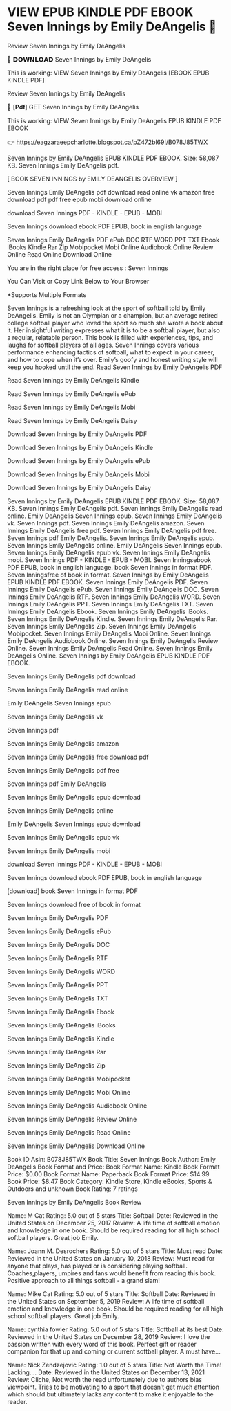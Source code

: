 # VIEW EPUB KINDLE PDF EBOOK Seven Innings by Emily DeAngelis 💖
Review Seven Innings by Emily DeAngelis

💏 𝗗𝗢𝗪𝗡𝗟𝗢𝗔𝗗 Seven Innings by Emily DeAngelis

This is working: VIEW Seven Innings by Emily DeAngelis [EBOOK EPUB KINDLE PDF]


Review Seven Innings by Emily DeAngelis

💖 [𝐏𝐝𝐟] GET Seven Innings by Emily DeAngelis

This is working: VIEW Seven Innings by Emily DeAngelis EPUB KINDLE PDF EBOOK



👉 https://eagzaraeepcharlotte.blogspot.ca/pZ472bl69I/B078J85TWX



Seven Innings by Emily DeAngelis EPUB KINDLE PDF EBOOK. Size: 58,087 KB. Seven Innings Emily DeAngelis pdf.

[ BOOK SEVEN INNINGS by EMILY DEANGELIS OVERVIEW ]

Seven Innings Emily DeAngelis pdf download read online vk amazon free download pdf pdf free epub mobi download online

download Seven Innings PDF - KINDLE - EPUB - MOBI

Seven Innings download ebook PDF EPUB, book in english language

Seven Innings Emily DeAngelis PDF ePub DOC RTF WORD PPT TXT Ebook iBooks Kindle Rar Zip Mobipocket Mobi Online Audiobook Online Review Online Read Online Download Online

You are in the right place for free access : Seven Innings

You Can Visit or Copy Link Below to Your Browser

*Supports Multiple Formats

Seven Innings is a refreshing look at the sport of softball told by Emily DeAngelis. Emily is not an Olympian or a champion, but an average retired college softball player who loved the sport so much she wrote a book about it. Her insightful writing expresses what it is to be a softball player, but also a regular, relatable person. This book is filled with experiences, tips, and laughs for softball players of all ages. Seven Innings covers various performance enhancing tactics of softball, what to expect in your career, and how to cope when it’s over. Emily’s goofy and honest writing style will keep you hooked until the end.
Read Seven Innings by Emily DeAngelis PDF

Read Seven Innings by Emily DeAngelis Kindle

Read Seven Innings by Emily DeAngelis ePub

Read Seven Innings by Emily DeAngelis Mobi

Read Seven Innings by Emily DeAngelis Daisy

Download Seven Innings by Emily DeAngelis PDF

Download Seven Innings by Emily DeAngelis Kindle

Download Seven Innings by Emily DeAngelis ePub

Download Seven Innings by Emily DeAngelis Mobi

Download Seven Innings by Emily DeAngelis Daisy

Seven Innings by Emily DeAngelis EPUB KINDLE PDF EBOOK. Size: 58,087 KB. Seven Innings Emily DeAngelis pdf. Seven Innings Emily DeAngelis read online. Emily DeAngelis Seven Innings epub. Seven Innings Emily DeAngelis vk. Seven Innings pdf. Seven Innings Emily DeAngelis amazon. Seven Innings Emily DeAngelis free pdf. Seven Innings Emily DeAngelis pdf free. Seven Innings pdf Emily DeAngelis. Seven Innings Emily DeAngelis epub. Seven Innings Emily DeAngelis online. Emily DeAngelis Seven Innings epub. Seven Innings Emily DeAngelis epub vk. Seven Innings Emily DeAngelis mobi. Seven Innings PDF - KINDLE - EPUB - MOBI. Seven Inningsebook PDF EPUB, book in english language. book Seven Innings in format PDF. Seven Inningsfree of book in format. Seven Innings by Emily DeAngelis EPUB KINDLE PDF EBOOK. Seven Innings Emily DeAngelis PDF. Seven Innings Emily DeAngelis ePub. Seven Innings Emily DeAngelis DOC. Seven Innings Emily DeAngelis RTF. Seven Innings Emily DeAngelis WORD. Seven Innings Emily DeAngelis PPT. Seven Innings Emily DeAngelis TXT. Seven Innings Emily DeAngelis Ebook. Seven Innings Emily DeAngelis iBooks. Seven Innings Emily DeAngelis Kindle. Seven Innings Emily DeAngelis Rar. Seven Innings Emily DeAngelis Zip. Seven Innings Emily DeAngelis Mobipocket. Seven Innings Emily DeAngelis Mobi Online. Seven Innings Emily DeAngelis Audiobook Online. Seven Innings Emily DeAngelis Review Online. Seven Innings Emily DeAngelis Read Online. Seven Innings Emily DeAngelis Online. Seven Innings by Emily DeAngelis EPUB KINDLE PDF EBOOK.

Seven Innings Emily DeAngelis pdf download

Seven Innings Emily DeAngelis read online

Emily DeAngelis Seven Innings epub

Seven Innings Emily DeAngelis vk

Seven Innings pdf

Seven Innings Emily DeAngelis amazon

Seven Innings Emily DeAngelis free download pdf

Seven Innings Emily DeAngelis pdf free

Seven Innings pdf Emily DeAngelis

Seven Innings Emily DeAngelis epub download

Seven Innings Emily DeAngelis online

Emily DeAngelis Seven Innings epub download

Seven Innings Emily DeAngelis epub vk

Seven Innings Emily DeAngelis mobi

download Seven Innings PDF - KINDLE - EPUB - MOBI

Seven Innings download ebook PDF EPUB, book in english language

[download] book Seven Innings in format PDF

Seven Innings download free of book in format

Seven Innings Emily DeAngelis PDF

Seven Innings Emily DeAngelis ePub

Seven Innings Emily DeAngelis DOC

Seven Innings Emily DeAngelis RTF

Seven Innings Emily DeAngelis WORD

Seven Innings Emily DeAngelis PPT

Seven Innings Emily DeAngelis TXT

Seven Innings Emily DeAngelis Ebook

Seven Innings Emily DeAngelis iBooks

Seven Innings Emily DeAngelis Kindle

Seven Innings Emily DeAngelis Rar

Seven Innings Emily DeAngelis Zip

Seven Innings Emily DeAngelis Mobipocket

Seven Innings Emily DeAngelis Mobi Online

Seven Innings Emily DeAngelis Audiobook Online

Seven Innings Emily DeAngelis Review Online

Seven Innings Emily DeAngelis Read Online

Seven Innings Emily DeAngelis Download Online

Book ID Asin: B078J85TWX
Book Title: Seven Innings
Book Author: Emily DeAngelis
Book Format and Price:
Book Format Name: Kindle
Book Format Price: $0.00
Book Format Name: Paperback
Book Format Price: $14.99
Book Price: $8.47
Book Category: Kindle Store, Kindle eBooks, Sports & Outdoors and unknown
Book Rating: 7 ratings

Seven Innings by Emily DeAngelis Book Review

Name: M Cat
Rating: 5.0 out of 5 stars
Title: Softball
Date: Reviewed in the United States on December 25, 2017
Review: A life time of softball emotion and knowledge in one book. Should be required reading for all high school softball players. Great job Emily.

Name: Joann M. Desrochers
Rating: 5.0 out of 5 stars
Title: Must read
Date: Reviewed in the United States on January 10, 2018
Review: Must read for anyone that plays, has played or is considering playing softball. Coaches,players, umpires and fans would benefit from reading this book. Positive approach to all things softball - a grand slam!

Name: Mike Cat
Rating: 5.0 out of 5 stars
Title: Softball
Date: Reviewed in the United States on September 5, 2019
Review: A life time of softball emotion and knowledge in one book. Should be required reading for all high school softball players. Great job Emily.

Name: cynthia fowler
Rating: 5.0 out of 5 stars
Title: Softball at its best
Date: Reviewed in the United States on December 28, 2019
Review: I love the passion written with every word of this book. Perfect gift or reader companion for that up and coming or current softball player. A must have...

Name: Nick Zendzejovic
Rating: 1.0 out of 5 stars
Title: Not Worth the Time! Lacking….
Date: Reviewed in the United States on December 13, 2021
Review: Cliche, Not worth the read unfortunately due to authors bias viewpoint. Tries to be motivating to a sport that doesn’t get much attention which should but ultimately lacks any content to make it enjoyable to the reader.
